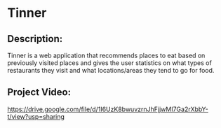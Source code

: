 # Tinner

## Description: 
Tinner is a web application that recommends places to eat based on previously visited places and gives the user statistics on what types of restaurants they visit and what locations/areas they tend to go for food.

## Project Video:
https://drive.google.com/file/d/1I6UzK8bwuvzrnJhFjjwMI7Ga2rXbbY-t/view?usp=sharing
